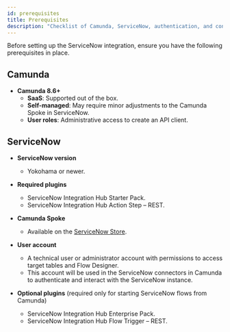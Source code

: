 ```yaml
---
id: prerequisites
title: Prerequisites
description: "Checklist of Camunda, ServiceNow, authentication, and connectivity requirements before integrating Camunda with ServiceNow."
---
```


Before setting up the ServiceNow integration, ensure you have the following prerequisites in place.

## Camunda

- **Camunda 8.6+**
  - **SaaS**: Supported out of the box.
  - **Self-managed**: May require minor adjustments to the Camunda Spoke in ServiceNow.
  - **User roles**: Administrative access to create an API client.

## ServiceNow

- **ServiceNow version**
  - Yokohama or newer.

- **Required plugins**
  - ServiceNow Integration Hub Starter Pack.
  - ServiceNow Integration Hub Action Step – REST.

- **Camunda Spoke**
  - Available on the [ServiceNow Store](https://store.servicenow.com/store/app/aac1b64fc3803290ef46d0af050131d0).

- **User account**
  - A technical user or administrator account with permissions to access target tables and Flow Designer.
  - This account will be used in the ServiceNow connectors in Camunda to authenticate and interact with the ServiceNow instance.

- **Optional plugins** (required only for starting ServiceNow flows from Camunda)
  - ServiceNow Integration Hub Enterprise Pack.
  - ServiceNow Integration Hub Flow Trigger – REST.
